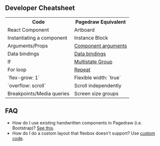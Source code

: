 ## Developer Cheatsheet
<table style="font-size: 16px;">
<tr><th>Code</th><th>Pagedraw Equivalent</th></tr>
<tr><td>React Component</td><td>Artboard</td></tr>
<tr><td>Instantiating a component</td><td>Instance Block</td></tr>
<tr><td>Arguments/Props</td><td><a href="/components#props-object-inputs">Component arguments</a></td></tr>
<tr><td>Data bindings</td><td><a href="/data-binding">Data bindings</a></td></tr>
<tr><td>If</td><td><a href="/multistates">Multistate Group</a></td></tr>
<tr><td>For loop</td><td><a href="/list/">Repeat</a></td></tr>
<tr><td>`flex-grow: 1`</td><td>Flexible width: `true`</td></tr>
<tr><td>`overflow: scroll`</td><td>Scroll independently</td></tr>
<tr><td>Breakpoints/Media queries</td><td>Screen size groups</td></tr>
</table>

## FAQ
<ul>
<li>How do I use existing handwritten components in Pagedraw (i.e. Bootstrap)? <a
href="https://pagedraw.io/fiddles/importing-libs">See this</a>.</li>
<li>How do I do a custom layout that flexbox doesn't support? Use <a href="/integrating">custom code</a>.</li>
</ul>
